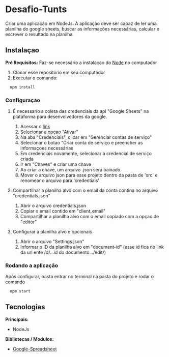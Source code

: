 # Desafio-Tunts

Criar uma aplicação em NodeJs. A aplicação deve ser capaz de ler uma planilha do google sheets, buscar as informações necessárias, calcular e escrever o resultado na planilha.

## Instalaçao

**Pré Requisitos:**
Faz-se necessário a instalaçao do [Node](https://nodejs.org/en/) no computador 

1. Clonar esse repositório em seu computador
2. Executar o comando:

```bash
  npm install
```


### Configuraçao

1. É necessario a coleta das credenciais da api "Google Sheets" na plataforma para desenvolvedores da google.
    1. Acessar o [link](https://console.cloud.google.com/apis/library/sheets.googleapis.com/)
    2. Selecionar a opçao "Ativar"
    3. Na aba "Credenciais", clicar em "Gerenciar contas de serviço"
    4. Selecionar o botao "Criar conta de serviço e preencher as informaçoes necessárias
    5. Em credenciais novamente, selecionar a credencial de serviço criada
    6. Ir em "Chaves" e criar uma chave
    7. Ao criar a chave, um arquivo .json sera baixado.
    8. Mover o arquivo json para esse projeto dentro da pasta de 'src' e renomear o arquivo para 'credentials'

2. Compartilhar a planilha alvo com o email da conta contina no arquivo "credentials.json"
    1. Abrir o arquivo credentials.json
    2. Copiar o email contido em "client_email"
    3. Compartilhar a planilha alvo com o email copiado com a opçao de "editor"

3. Configurar a planilha alvo e opcionais
    1. Abrir o arquivo "Settings.json"
    2. Informar o ID da planilha alvo em "document-id" (esse id fica no link da url ente /d/...id do documento.../edit/)

### Rodando a aplicação

Após configurar, basta entrar no terminal na pasta do projeto e rodar o comando

```bash
  npm start
```


## Tecnologias

**Principais:**
- NodeJs

**Bibliotecas / Modulos:**
- [Google-Spreadsheet](https://www.npmjs.com/package/google-spreadsheet)

